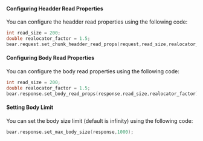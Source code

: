 

#### Configuring Headder Read Properties

You can configure the headder read properties using the following code:
```c
int read_size = 200;
double realocator_factor = 1.5;
bear.request.set_chunk_headder_read_props(request,read_size,realocator_factor);
```

#### Configuring Body Read Properties

You can configure the body read properties using the following code:
```c
int read_size = 200;
double realocator_factor = 1.5;
bear.response.set_body_read_props(response,read_size,realocator_factor);
```

#### Setting Body Limit

You can set the body size limit (default is infinity) using the following code:
```c
bear.response.set_max_body_size(response,1000);
```
